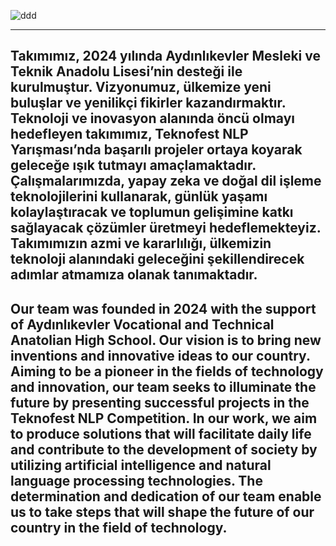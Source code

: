 

![ddd](https://github.com/user-attachments/assets/5c9218a5-8beb-4e98-b60c-984c0fd97556)





--------------------------------------------------------------------------------------------------------------------------------------------------------------------------------------------------
Takımımız, 2024 yılında Aydınlıkevler Mesleki ve Teknik Anadolu Lisesi’nin desteği ile kurulmuştur. Vizyonumuz, ülkemize yeni buluşlar ve yenilikçi fikirler kazandırmaktır. Teknoloji ve inovasyon alanında öncü olmayı hedefleyen takımımız, Teknofest NLP Yarışması’nda başarılı projeler ortaya koyarak geleceğe ışık tutmayı amaçlamaktadır. Çalışmalarımızda, yapay zeka ve doğal dil işleme teknolojilerini kullanarak, günlük yaşamı kolaylaştıracak ve toplumun gelişimine katkı sağlayacak çözümler üretmeyi hedeflemekteyiz. Takımımızın azmi ve kararlılığı, ülkemizin teknoloji alanındaki geleceğini şekillendirecek adımlar atmamıza olanak tanımaktadır.
--------------------------------------------------------------------------------------------------------------------------------------------------------------------------------------------------
Our team was founded in 2024 with the support of Aydınlıkevler Vocational and Technical Anatolian High School. Our vision is to bring new inventions and innovative ideas to our country. Aiming to be a pioneer in the fields of technology and innovation, our team seeks to illuminate the future by presenting successful projects in the Teknofest NLP Competition. In our work, we aim to produce solutions that will facilitate daily life and contribute to the development of society by utilizing artificial intelligence and natural language processing technologies. The determination and dedication of our team enable us to take steps that will shape the future of our country in the field of technology.
--------------------------------------------------------------------------------------------------------------------------------------------------------------------------------------------------
